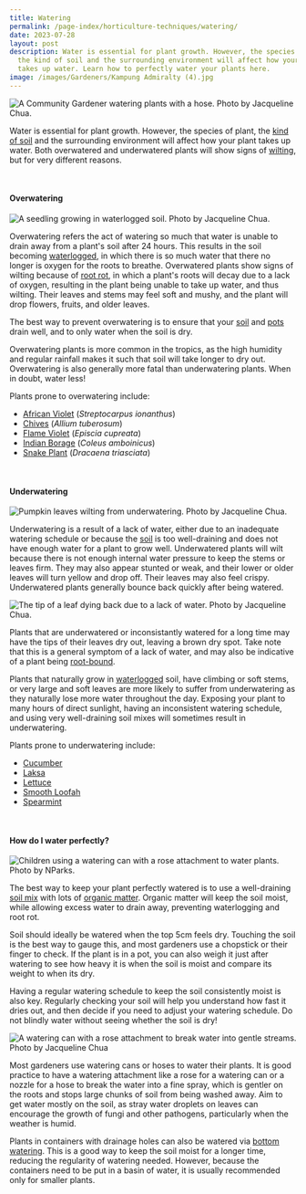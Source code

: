 ```yaml
---
title: Watering
permalink: /page-index/horticulture-techniques/watering/
date: 2023-07-28
layout: post
description: Water is essential for plant growth. However, the species of plant,
  the kind of soil and the surrounding environment will affect how your plant
  takes up water. Learn how to perfectly water your plants here.
image: /images/Gardeners/Kampung Admiralty (4).jpg
---
```

<section>
	<img title="A Community Gardener watering plants with a hose. Photo by Jacqueline Chua." src="/images/Gardeners/Kampung%20Admiralty%20(4).jpg">
	<p>Water is essential for plant growth. However, the species of plant, the <a href="/page-index/horticulture-techniques/soil/">kind of soil</a> and the surrounding environment will affect how your plant takes up water. Both overwatered and underwatered plants will show signs of <a href="/page-index/plant-problems/wilting/">wilting</a>, but for very different reasons. </p>
	<br>
</section>

<section>
	<h4>Overwatering</h4>
	<img title="A seedling growing in waterlogged soil. Photo by Jacqueline Chua." src="/images/Plant%20problems/waterlogging_jacchua.jpg">
	<p>Overwatering refers  the act of watering so much that water is unable to drain away from a plant's soil after 24 hours. This results in the soil becoming  <a href="/page-index/plant-problems/waterlogging/">waterlogged</a>, in which there is so much water that there no longer is oxygen for the roots to breathe. Overwatered plants show signs of wilting because of <a href="/page-index/plant-problems/root-rot/">root rot</a>, in which a plant's roots will decay due to a lack of oxygen, resulting in the plant being unable to take up water, and thus wilting. Their leaves and stems may feel soft and mushy, and the plant will drop flowers, fruits, and older leaves.</p>
	<p>The best way to prevent overwatering is to ensure that your <a href="/page-index/horticulture-techniques/soil/">soil</a> and <a href="/page-index/horticulture-techniques/planting-in-containers/">pots</a> drain well, and to only water when the soil is dry.</p> 
	<p>Overwatering plants is more common in the tropics, as the high humidity and regular rainfall makes it such that soil will take longer to dry out. Overwatering is also generally more fatal than underwatering plants. When in doubt, water less!</p>
	<p>Plants prone to overwatering include:</p>
	<ul>
		<li><a href="/page-index/ornamental-plants/african-violet/">African Violet</a> (<em>Streptocarpus ionanthus</em>)</li>
		<li><a href="/page-index/edible-plants/chives/">Chives</a> (<em>Allium tuberosum</em>)</li>
		<li><a href="/page-index/ornamental-plants/flame-violet/">Flame Violet</a> (<em>Episcia cupreata</em>)</li>
		<li><a href="/page-index/edible-plants/indian-borage/">Indian Borage</a> (<em>Coleus amboinicus</em>)</li>
		<li><a href="/page-index/ornamental-plants/snake-plant/">Snake Plant</a> (<em>Dracaena triasciata</em>)</li>
	</ul>
	<br>
</section>

<section>
	<h4>Underwatering</h4>
	<img title="Pumpkin leaves wilting from underwatering. Photo by Jacqueline Chua." src="/images/Plant%20problems/Wilting_JacChua%20(2).jpg">
	<p>Underwatering is a result of a lack of water, either due to an inadequate watering schedule or because the <a href="/page-index/horticulture-techniques/soil/">soil</a> is too well-draining and does not have enough water for a plant to grow well. Underwatered plants will wilt because there is not enough internal water pressure to keep the stems or leaves firm. They may also appear stunted or weak, and their lower or older leaves will turn yellow and drop off. Their leaves may also feel crispy. Underwatered plants generally bounce back quickly after being watered.</p>
	<img title="The tip of a leaf dying back due to a lack of water. Photo by Jacqueline Chua." src="/images/Plant%20problems/tipburn_lackofwater_jacquelinechua.jpg">
	<p>Plants that are underwatered or inconsistantly watered for a long time may have the tips of their leaves dry out, leaving a brown dry spot. Take note that this is a general symptom of a lack of water, and may also be indicative of a plant being <a href="/page-index/plant-problems/root-bound/">root-bound</a>.</p>
	<p>Plants that naturally grow in <a href="/page-index/plant-problems/waterlogging/">waterlogged</a> soil, have climbing or soft stems, or very large and soft leaves are more likely to suffer from underwatering as they naturally lose more water throughout the day. Exposing your plant to many hours of direct sunlight, having an inconsistent watering schedule, and using very well-draining soil mixes will sometimes result in underwatering.</p>
	<p>Plants prone to underwatering include:</p>
	<ul>
		<li><a href="/page-index/edible-plants/cucumber/">Cucumber</a></li>
		<li><a href="/page-index/edible-plants/laksa/">Laksa</a></li>
		<li><a href="/page-index/edible-plants/lettuce/">Lettuce</a></li>
		<li><a href="/page-index/edible-plants/smooth-loofah/">Smooth Loofah</a></li>
		<li><a href="/page-index/edible-plants/spearmint/">Spearmint</a></li>
	</ul>
	<br>
</section>

<section>
	<h4>How do I water perfectly?</h4>
	<img title="Children using a watering can with a rose attachment to water plants. Photo by NParks." src="/images/Gardeners/Kids%20(3).jpg">
	<p>The best way to keep your plant perfectly watered is to use a well-draining <a href="/page-index/horticulture-techniques/soil/">soil mix</a> with lots of <a href="/page-index/horticulture-techniques/soil-amendments/">organic matter</a>. Organic matter will keep the soil moist, while allowing excess water to drain away, preventing waterlogging and root rot. </p>
	<p>Soil should ideally be watered when the top 5cm feels dry. Touching the soil is the best way to gauge this, and most gardeners use a chopstick or their finger to check. If the plant is in a pot, you can also weigh it just after watering to see how heavy it is when the soil is moist and compare its weight to when its dry.</p>
	<p>Having a regular watering schedule to keep the soil consistently moist is also key. Regularly checking your soil will help you understand how fast it dries out, and then decide if you need to adjust your watering schedule. Do not blindly water without seeing whether the soil is dry!</p>
	<img title="A watering can with a rose attachment to break water into gentle streams. Photo by Jacqueline Chua" src="/images/Horti%20techniques/gentlewatering_jacquelinechua.jpg">
	<p>Most gardeners use watering cans or hoses to water their plants. It is good practice to have a watering attachment like a rose for a watering can or a nozzle for a hose to break the water into a fine spray, which is gentler on the roots and stops large chunks of soil from being washed away. Aim to get water mostly on the soil, as stray water droplets on leaves can encourage the growth of fungi and other pathogens, particularly when the weather is humid.</p>
	<p>Plants in containers with drainage holes can also be watered via <a href="/page-index/horticulture-techniques/bottom-watering/">bottom watering</a>. This is a good way to keep the soil moist for a longer time, reducing the regularity of watering needed. However, because the containers need to be put in a basin of water, it is usually recommended only for smaller plants.</p>
	<br>
</section>